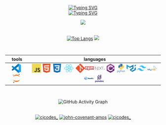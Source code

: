 <div id="badges"  align="center">

[![Typing SVG](https://readme-typing-svg.herokuapp.com?color=63CF15&lines=HI👋+My+Name+Is+CJCODES)](https://git.io/typing-svg)<br>
[![Typing SVG](https://readme-typing-svg.herokuapp.com?color=63CF15&lines=WEB+DEVELOPMENT+-+-+DATA+ANALYSIS)](https://git.io/typing-svg)

    
  </div>

<div id="badges"  align="center">
    
  </div>

<div id="header" align="center">
    <a href="yhttps://github.com/CJCODESgit/">
  <img src="https://media1.giphy.com/media/qgQUggAC3Pfv687qPC/giphy.gif" width="360"/>
       </a>
</div>

<br>

     
<div align="center">
   
   [![Top Langs](https://github-readme-stats.vercel.app/api/top-langs/?username=CJCODESgit&layout=compact&theme=radical)](https://github.com/CJCODESgit) 
  <img  height=' 165px' src="https://github-readme-stats.vercel.app/api?username=CJCODESgit&show_icons=true&theme=gotham&count_private=true">
</div>

<br>

 <div id='badges' align="center">

| tools  | languages | 
|---|---|
|<div id='badges' align="center"><img src="https://github.com/devicons/devicon/blob/master/icons/vscode/vscode-original.svg" title="" alt="J" width="30" height="30"/>&nbsp;<img src="https://github.com/devicons/devicon/blob/master/icons/jupyter/jupyter-original.svg" title="" alt="J" width="30" height="30"/>&nbsp; </div>|<div id='badges' align="center"><img src="https://github.com/devicons/devicon/blob/master/icons/javascript/javascript-original.svg" title="" alt="J" width="30" height="30"/>&nbsp;<img src="https://github.com/devicons/devicon/blob/master/icons/html5/html5-original.svg" title="" alt="J" width="30" height="30"/>&nbsp;<img src="https://github.com/devicons/devicon/blob/master/icons/css3/css3-plain.svg" title="" alt="J" width="30" height="30"/>&nbsp; <img src="https://github.com/devicons/devicon/blob/master/icons/react/react-original.svg" title="" alt="J" width="30" height="30"/>&nbsp; <img src="https://github.com/devicons/devicon/blob/master/icons/git/git-original.svg" title="" alt="J" width="30" height="30"/><img src="https://github.com/devicons/devicon/blob/master/icons/npm/npm-original-wordmark.svg" title="" alt="J" width="30" height="30"/>&nbsp;<img src="https://github.com/devicons/devicon/blob/master/icons/nextjs/nextjs-original-wordmark.svg" title="" alt="J" width="30" height="30"/>&nbsp;<img src="https://github.com/devicons/devicon/blob/master/icons/csharp/csharp-original.svg" title="" alt="" width="30" height="30"/>&nbsp;<img src="https://github.com/devicons/devicon/blob/master/icons/python/python-original-wordmark.svg" title="" alt="" width="30" height="30"/>&nbsp;<img src="https://github.com/devicons/devicon/blob/master/icons/materialui/materialui-original.svg" title="" alt="" width="30" height="30"/>&nbsp;<img src="https://github.com/devicons/devicon/blob/master/icons/tailwindcss/tailwindcss-plain.svg" title="" alt="" width="30" height="30"/>&nbsp;<img src="https://github.com/devicons/devicon/blob/master/icons/mysql/mysql-original-wordmark.svg" title="" alt="" width="30" height="30"/>&nbsp;<img src="https://github.com/devicons/devicon/blob/master/icons/numpy/numpy-original-wordmark.svg" title="" alt="" width="30" height="30"/>&nbsp;<img src="https://github.com/devicons/devicon/blob/master/icons/pandas/pandas-original-wordmark.svg" title="" alt="" width="30" height="30"/>&nbsp; </div></div>|   
  
  




<br>

<div id="badges"  align="center">

![GitHub Activity Graph](https://activity-graph.herokuapp.com/graph?username=CJCODESgit&bg_color=333333&color=00ffff&line=00ffff&point=ffffff&area=true&hide_border=false)

</div>


<br>

 </div>
<div id="badges"  align="center">
  <a href="https://twitter.com/cjcodes_" target="blank"><img align="center" src="https://raw.githubusercontent.com/rahuldkjain/github-profile-readme-generator/master/src/images/icons/Social/twitter.svg" alt="cjcodes_" height="30" width="40" /></a>
<a href="https://linkedin.com/in/john-covenant-amos" target="blank"><img align="center" src="https://raw.githubusercontent.com/rahuldkjain/github-profile-readme-generator/master/src/images/icons/Social/linked-in-alt.svg" alt="john-covenant-amos" height="30" width="40" /></a>
<a href="https://instagram.com/cjcodes_" target="blank"><img align="center" src="https://raw.githubusercontent.com/rahuldkjain/github-profile-readme-generator/master/src/images/icons/Social/instagram.svg" alt="cjcodes_" height="30" width="40" /></a>
  </a>
</div>





<div>

</div>
